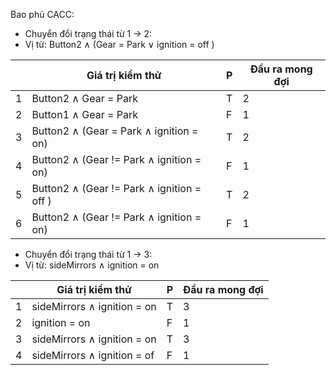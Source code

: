 Bao phủ CACC:

* Chuyển đổi trạng thái từ 1 -> 2:
* Vị từ:  Button2 ∧ (Gear = Park ∨ ignition = off )

|             |     Giá trị kiểm thử    |    P   | Đầu ra mong đợi  |
| ----------- | ---------| -------| ------------|
|      1      |     Button2 ∧ Gear = Park    |    T   |       2    |
|      2      |     Button1 ∧ Gear = Park      |    F   |       1     |
|      3      |    Button2 ∧ (Gear = Park ∧ ignition = on)     |    T   |       2     |
|      4      |     Button2 ∧ (Gear != Park ∧ ignition = on)      |    F   |       1     |
|      5      |     Button2 ∧ (Gear != Park ∧ ignition = off )      |    T   |       2     |
|      6      |     Button2 ∧ (Gear != Park ∧ ignition = on)      |    F   |       1     |

* Chuyển đổi trạng thái từ 1 -> 3:
* Vị từ:   sideMirrors ∧ ignition = on


|             |     Giá trị kiểm thử    |    P   | Đầu ra mong đợi  |
| ----------- | ---------| -------| ------------|
|      1      |     sideMirrors ∧ ignition = on    |    T   |       3    |
|      2      |     ignition = on      |    F   |       1     |
|      3      |     sideMirrors ∧ ignition = on     |    T   |       3    |
|      4      |     sideMirrors ∧ ignition = of      |    F   |       1     |

